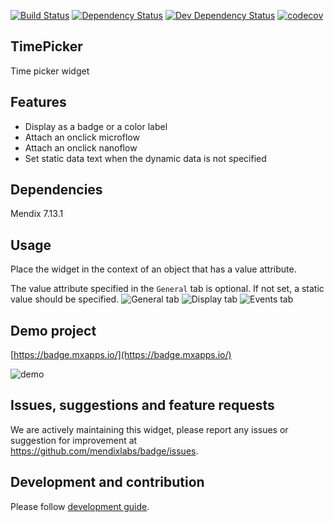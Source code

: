 [![Build Status](https://travis-ci.org/mendixlabs/badge.svg?branch=master)](https://travis-ci.org/mendixlabs/badge)
[![Dependency Status](https://david-dm.org/mendixlabs/badge.svg)](https://david-dm.org/mendixlabs/badge)
[![Dev Dependency Status](https://david-dm.org/mendixlabs/badge.svg#info=devDependencies)](https://david-dm.org/mendixlabs/badge#info=devDependencies)
[![codecov](https://codecov.io/gh/mendixlabs/badge/branch/master/graph/badge.svg)](https://codecov.io/gh/mendixlabs/badge)

## TimePicker

Time picker widget

## Features

 * Display as a badge or a color label
 * Attach an onclick microflow
 * Attach an onclick nanoflow
 * Set static data text when the dynamic data is not specified

## Dependencies

Mendix 7.13.1

## Usage
Place the widget in the context of an object that has a value attribute.

The value attribute specified in the `General` tab is optional. If not set, a static value should be specified.
![General tab](/assets/General.png)
![Display tab](/assets/Display.png)
![Events tab](/assets/Events.png)

## Demo project

[https://badge.mxapps.io/](https://badge.mxapps.io/)

![demo](/assets/demo.png)

## Issues, suggestions and feature requests

We are actively maintaining this widget, please report any issues or suggestion for improvement at
https://github.com/mendixlabs/badge/issues.

## Development and contribution
Please follow [development guide](/development.md).
